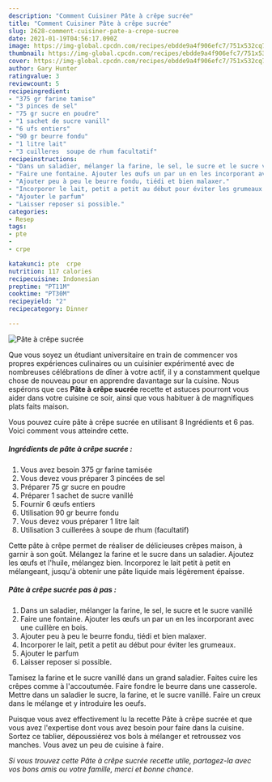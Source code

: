 ```yaml
---
description: "Comment Cuisiner Pâte à crêpe sucrée"
title: "Comment Cuisiner Pâte à crêpe sucrée"
slug: 2628-comment-cuisiner-pate-a-crepe-sucree
date: 2021-01-19T04:56:17.090Z
image: https://img-global.cpcdn.com/recipes/ebdde9a4f906efc7/751x532cq70/pate-a-crepe-sucree-photo-principale-de-la-recette.jpg
thumbnail: https://img-global.cpcdn.com/recipes/ebdde9a4f906efc7/751x532cq70/pate-a-crepe-sucree-photo-principale-de-la-recette.jpg
cover: https://img-global.cpcdn.com/recipes/ebdde9a4f906efc7/751x532cq70/pate-a-crepe-sucree-photo-principale-de-la-recette.jpg
author: Gary Hunter
ratingvalue: 3
reviewcount: 5
recipeingredient:
- "375 gr farine tamise"
- "3 pinces de sel"
- "75 gr sucre en poudre"
- "1 sachet de sucre vanill"
- "6 ufs entiers"
- "90 gr beurre fondu"
- "1 litre lait"
- "3 cuilleres  soupe de rhum facultatif"
recipeinstructions:
- "Dans un saladier, mélanger la farine, le sel, le sucre et le sucre vanillé"
- "Faire une fontaine. Ajouter les œufs un par un en les incorporant avec une cuillère en bois."
- "Ajouter peu à peu le beurre fondu, tiédi et bien malaxer."
- "Incorporer le lait, petit a petit au début pour éviter les grumeaux."
- "Ajouter le parfum"
- "Laisser reposer si possible."
categories:
- Resep
tags:
- pte
- 
- crpe

katakunci: pte  crpe 
nutrition: 117 calories
recipecuisine: Indonesian
preptime: "PT11M"
cooktime: "PT30M"
recipeyield: "2"
recipecategory: Dinner

---
```



![Pâte à crêpe sucrée](https://img-global.cpcdn.com/recipes/ebdde9a4f906efc7/751x532cq70/pate-a-crepe-sucree-photo-principale-de-la-recette.jpg)

Que vous soyez un étudiant universitaire en train de commencer vos propres expériences culinaires ou un cuisinier expérimenté avec de nombreuses célébrations de dîner à votre actif, il y a constamment quelque chose de nouveau pour en apprendre davantage sur la cuisine. Nous espérons que ces <strong> Pâte à crêpe sucrée </strong> recette et astuces pourront vous aider dans votre cuisine ce soir, ainsi que vous habituer à de magnifiques plats faits maison.

<!--inarticleads1-->

Vous pouvez cuire pâte à crêpe sucrée en utilisant 8 Ingrédients et 6 pas. Voici comment vous atteindre cette.

##### Ingrédients de pâte à crêpe sucrée :

1. Vous avez besoin 375 gr farine tamisée
1. Vous devez vous préparer 3 pincées de sel
1. Préparer 75 gr sucre en poudre
1. Préparer 1 sachet de sucre vanillé
1. Fournir 6 œufs entiers
1. Utilisation 90 gr beurre fondu
1. Vous devez vous préparer 1 litre lait
1. Utilisation 3 cuillerées à soupe de rhum (facultatif)


Cette pâte à crêpe permet de réaliser de délicieuses crêpes maison, à garnir à son goût. Mélangez la farine et le sucre dans un saladier. Ajoutez les œufs et l&#39;huile, mélangez bien. Incorporez le lait petit à petit en mélangeant, jusqu&#39;à obtenir une pâte liquide mais légèrement épaisse. 

<!--inarticleads2-->

##### Pâte à crêpe sucrée pas à pas :

1. Dans un saladier, mélanger la farine, le sel, le sucre et le sucre vanillé
1. Faire une fontaine. Ajouter les œufs un par un en les incorporant avec une cuillère en bois.
1. Ajouter peu à peu le beurre fondu, tiédi et bien malaxer.
1. Incorporer le lait, petit a petit au début pour éviter les grumeaux.
1. Ajouter le parfum
1. Laisser reposer si possible.


Tamisez la farine et le sucre vanillé dans un grand saladier. Faites cuire les crêpes comme à l&#39;accoutumée. Faire fondre le beurre dans une casserole. Mettre dans un saladier le sucre, la farine, et le sucre vanillé. Faire un creux dans le mélange et y introduire les oeufs. 

<!--inarticleads1-->

<p>
Puisque vous avez effectivement lu la recette Pâte à crêpe sucrée et que vous avez l'expertise dont vous avez besoin pour faire dans la cuisine. Sortez ce tablier, dépoussiérez vos bols à mélanger et retroussez vos manches. Vous avez un peu de cuisine à faire.
</p>

<p>
<i>Si vous trouvez cette Pâte à crêpe sucrée recette utile, partagez-la avec vos bons amis ou votre famille, merci et bonne chance.</i>
</p>
